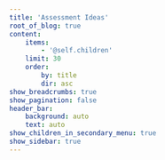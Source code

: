```yaml
---
title: 'Assessment Ideas'
root_of_blog: true
content:
    items:
        - '@self.children'
    limit: 30
    order:
        by: title
        dir: asc
show_breadcrumbs: true
show_pagination: false
header_bar:
    background: auto
    text: auto
show_children_in_secondary_menu: true
show_sidebar: true
---
```

